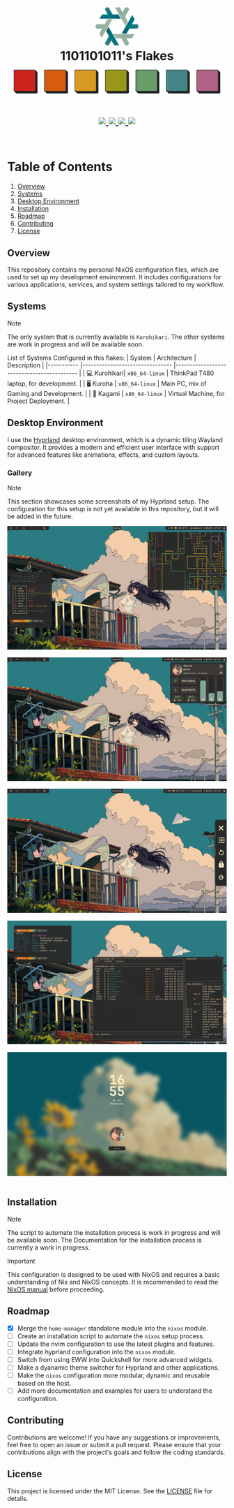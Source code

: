 <h1 align="center">
   <img src="./.github/assets/logo/nixos-logo.png  " width="100px" /> 
   <br>
      1101101011's Flakes 
   <br>
      <img src="./.github/assets/palette/palette-1.png" width="600px" /> <br>

   <div align="center">
      <p></p>
      <div align="center">
         <a href="https://github.com/1101101011/nixdotfiles/stargazers">
            <img src="https://img.shields.io/github/stars/1101101011/nixdotfiles?color=FABD2F&labelColor=282828&style=for-the-badge&logo=starship&logoColor=FABD2F">
         </a>
         <a href="https://github.com/1101101011/nixdotfiles/">
            <img src="https://img.shields.io/github/repo-size/1101101011/nixdotfiles?color=B16286&labelColor=282828&style=for-the-badge&logo=github&logoColor=B16286">
         </a>
         <a = href="https://nixos.org">
            <img src="https://img.shields.io/badge/NixOS-unstable-blue.svg?style=for-the-badge&labelColor=282828&logo=NixOS&logoColor=458588&color=458588">
         </a>
         <a href="https://github.com/1101101011/nixdotfiles/blob/main/LICENSE">
            <img src="https://img.shields.io/static/v1.svg?style=for-the-badge&label=License&message=MIT&colorA=282828&colorB=98971A&logo=unlicense&logoColor=98971A&"/>
         </a>
      </div>
      <br>
   </div>
</h1>

# Table of Contents

1. [Overview](#overview)
2. [Systems](#systems)
3. [Desktop Environment](#Desktop-Environment)
4. [Installation](#installation)
5. [Roadmap](#roadmap)
6. [Contributing](#contributing)
7. [License](#license)


## Overview

This repository contains my personal NixOS configuration files, which are used to set up my development environment. It includes configurations for various applications, services, and system settings tailored to my workflow.

## Systems
> [!NOTE]
> The only system that is currently available is `Kurohikari`.
> The other systems are work in progress and will be available soon.

List of Systems Configured in this flakes:
| System 	   | Architecture                   	| Description                               	|
|-----------   |--------------------------------	|-------------------------------------------	|
| 💻 Kurohikari| `x86_64-linux`                 	| ThinkPad T480 laptop, for development.    	|
| 🖥️ Kuroha    | `x86_64-linux`                 	| Main PC, mix of Gaming and Development.   	|
| 💾 Kagami    | `x86_64-linux`                 	| Virtual Machine, for Project Deployment.      |

## Desktop Environment

I use the [Hyprland](https://hyprland.org/) desktop environment, which is a dynamic tiling Wayland compositor. It provides a modern and efficient user interface with support for advanced features like animations, effects, and custom layouts.

### Gallery
> [!NOTE]
> This section showcases some screenshots of my Hyprland setup.
> The configuration for this setup is not yet available in this repository, but it will be added in the future.
<p align="center">
   <img src="./.github/assets/screenshots/1.png" style="margin-bottom: 15px;"/> <br>
   <img src="./.github/assets/screenshots/2.png" style="margin-bottom: 15px;"/> <br>
   <img src="./.github/assets/screenshots/3.png" style="margin-bottom: 15px;"/> <br>
   <img src="./.github/assets/screenshots/4.png" style="margin-bottom: 15px;"/> <br>
   <img src="./.github/assets/screenshots/hyprlock.png" style="margin-bottom: 15px;" /> <br>
</p>

## Installation

> [!NOTE]
> The script to automate the installation process is work in progress and will be available soon.
> The Documentation for the installation process is currently a work in progress.

> [!IMPORTANT]
> This configuration is designed to be used with NixOS and requires a basic understanding of Nix and NixOS concepts. It is recommended to read the [NixOS manual](https://nixos.org/manual/nixos/stable/) before proceeding.

## Roadmap
- [X] Merge the `home-manager` standalone module into the `nixos` module.
- [ ] Create an installation script to automate the `nixos` setup process.
- [ ] Update the nvim configuration to use the latest plugins and features.
- [ ] Integrate hyprland configuration into the `nixos` module.
- [ ] Switch from using EWW into Quickshell for more advanced widgets.
- [ ] Make a dyanamic theme switcher for Hyprland and other applications.
- [ ] Make the `nixos` configuration more modular, dynamic and reusable based on the host.
- [ ] Add more documentation and examples for users to understand the configuration.

## Contributing

Contributions are welcome! If you have any suggestions or improvements, feel free to open an issue or submit a pull request. Please ensure that your contributions align with the project's goals and follow the coding standards.

## License

This project is licensed under the MIT License. See the [LICENSE](./LICENSE) file for details.
